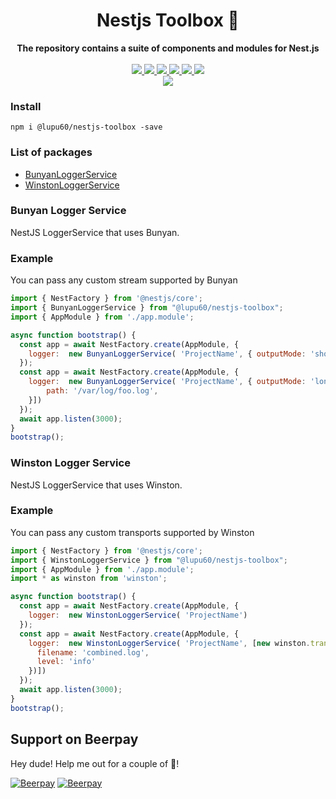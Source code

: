 <div align="center">
  <h1>Nestjs Toolbox 🧰</h1>
</div>
<div align="center">
  <strong>The repository contains a suite of components and modules for Nest.js</strong>
</div>
<br />
<div align="center">
  <a href="https://travis-ci.org/lupu60/nestjs-toolbox">
    <img src="https://travis-ci.org/lupu60/nestjs-toolbox.svg?branch=master" />
  </a>
  <a href="#">
    <img src="https://img.shields.io/npm/l/@lupu60/nestjs-toolbox"  />
  </a>
  <a href="#">
    <img src="https://img.shields.io/github/languages/count/lupu60/nestjs-toolbox"/>
  </a>
  <a href="#">
    <img src="https://img.shields.io/github/search/lupu60/nestjs-toolbox/nestjs"/>
  </a>
  <a href="#">
    <img src="https://img.shields.io/github/languages/top/lupu60/nestjs-toolbox"/>
  </a>
   <a href="https://david-dm.org/lupu60/nestjs-toolbox">
    <img src="https://david-dm.org/lupu60/nestjs-toolbox.svg"  />
  </a>
  <br />
  <a href="https://nodei.co/npm/@lupu60/nestjs-toolbox/"><img src="https://nodei.co/npm/@lupu60/nestjs-toolbox.png?compact=true"></a>
</div>

### Install

```
npm i @lupu60/nestjs-toolbox -save
```

### List of packages
  * [BunyanLoggerService](#bunyan-logger-service)
  * [WinstonLoggerService](#winston-logger-service)

### Bunyan Logger Service

NestJS LoggerService that uses Bunyan.

### Example

You can pass any custom stream supported by Bunyan

```js
import { NestFactory } from '@nestjs/core';
import { BunyanLoggerService } from "@lupu60/nestjs-toolbox";
import { AppModule } from './app.module';

async function bootstrap() {
  const app = await NestFactory.create(AppModule, {
    logger:  new BunyanLoggerService( 'ProjectName', { outputMode: 'short' })
  });
  const app = await NestFactory.create(AppModule, {
    logger:  new BunyanLoggerService( 'ProjectName', { outputMode: 'long' },[{
        path: '/var/log/foo.log',
    }])
  });
  await app.listen(3000);
}
bootstrap();
```

### Winston Logger Service

NestJS LoggerService that uses Winston.

### Example

You can pass any custom transports supported by Winston

```js
import { NestFactory } from '@nestjs/core';
import { WinstonLoggerService } from "@lupu60/nestjs-toolbox";
import { AppModule } from './app.module';
import * as winston from 'winston';

async function bootstrap() {
  const app = await NestFactory.create(AppModule, {
    logger:  new WinstonLoggerService( 'ProjectName')
  });
  const app = await NestFactory.create(AppModule, {
    logger:  new WinstonLoggerService( 'ProjectName', [new winston.transports.File({
      filename: 'combined.log',
      level: 'info'
    })])
  });
  await app.listen(3000);
}
bootstrap();
```

## Support on Beerpay

Hey dude! Help me out for a couple of :beers:!

[![Beerpay](https://beerpay.io/lupu60/nestjs-toolbox/badge.svg?style=beer-square)](https://beerpay.io/lupu60/nestjs-toolbox) [![Beerpay](https://beerpay.io/lupu60/nestjs-toolbox/make-wish.svg?style=flat-square)](https://beerpay.io/lupu60/nestjs-toolbox?focus=wish)

